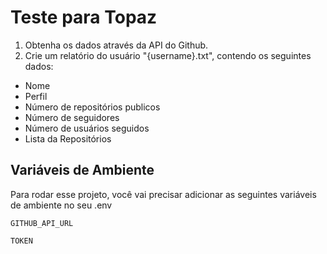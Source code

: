 # Teste para Topaz

1. Obtenha os dados através da API do Github.
2. Crie um relatório do usuário "{username}.txt", contendo os seguintes dados:
- Nome
- Perfil
- Número de repositórios publicos
- Número de seguidores
- Número de usuários seguidos
- Lista da Repositórios

## Variáveis de Ambiente

Para rodar esse projeto, você vai precisar adicionar as seguintes variáveis de ambiente no seu .env

`GITHUB_API_URL`

`TOKEN`
